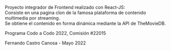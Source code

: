 Proyecto integrador de Frontend realizado con React-JS:     
Consiste en una pagina clon de la famosa plataforma de contenido multimedia por streaming.     
Se obtiene el contenido en forma dinámica mediante la API de TheMovieDB.      
     
Programa Codo a Codo 2022, Comisión #22015     
     
Fernando Castro Canosa - Mayo 2022     
     
